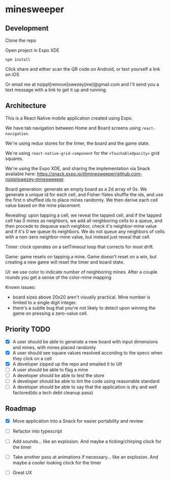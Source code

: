# minesweeper

## Development

Clone the repo

Open project in Expo XDE

`npm install`

Click share and either scan the QR code on Android, or text yourself a link on iOS

Or email me at nsippl[remove]swezey[me]@gmail.com and I'll send you a text message with a link to get it up and running.

## Architecture
This is a React Native mobile application created using Expo.

We have tab navigation between Home and Board screens using `react-navigation`.

We're using redux stores for the timer, the board and the game state.

We're using `react-native-grid-component` for the `<TouchableOpacity>` grid squares.

We're using the Expo XDE, and sharing the implementation via Snack available here: https://snack.expo.io/@minesweeper/github.com-nsipplswezey-minesweeper.

Board generation: generate an empty board as a 2d array of 0s. We generate a unique id for each cell, and Fisher-Yates shuffle the ids, and use the first n shuffled ids to place mines randomly. We then derive each cell value based on the mine placement.

Revealing: upon tapping a cell, we reveal the tapped cell, and if the tapped cell has 0 mines as neighbors, we add all neighboring cells to a queue, and then procede to dequeue each neighbor, check it's neighbor-mine value and if it's 0 we queue its neighbors. We do not queue any neighbors of cells with a non-zero neighbor-mine value, but instead just reveal that cell.

Timer: clock operates on a setTimeout loop that corrects for most drift.

Game: game resets on tapping a mine. Game doesn't reset on a win, but creating a new game will reset the timer and board state.

UI: we use color to indicate number of neighboring mines. After a couple rounds you get a sense of the color-mine mapping

Known issues: 
- board sizes above 20x20 aren't visually practical. Mine number is limited to a single digit integer.
- there's a subtle bug that you're not likely to detect upon winning the game on pressing a zero-value cell.

## Priority TODO
- [x] A user should be able to generate a new board with input dimensions and mines, with mines placed randomly
- [x] A user should see square values resolved according to the specc when they click on a cell
- [x] A developer zipped up the repo and emailed it to Ulf
- [ ] A user should be able to flag a mine
- [ ] A developer should be able to test the store
- [ ] A developer should be able to lint the code using reasonable standard
- [ ] A developer should be able to say that the application is dry and well factored(do a tech debt cleanup pass)

## Roadmap
- [x] Move application into a Snack for easier portability and review
- [ ] Refactor into typescript
- [ ] Add sounds... like an explosion. And maybe a ticking/chirping clock for the timer
- [ ] Take another pass at animations if necessary... like an explosion. And maybe a cooler looking clock for the timer
- [ ] Great UX

